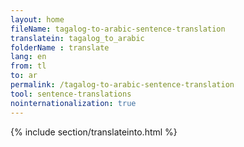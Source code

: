 ```yaml
---
layout: home
fileName: tagalog-to-arabic-sentence-translation
translatein: tagalog_to_arabic
folderName : translate
lang: en
from: tl
to: ar
permalink: /tagalog-to-arabic-sentence-translation
tool: sentence-translations
nointernationalization: true
---
```

{% include section/translateinto.html %}
